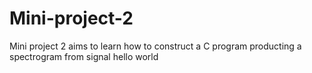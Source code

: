 # Mini-project-2
Mini project 2 aims to learn how to construct a C program producting a spectrogram from signal
hello world
